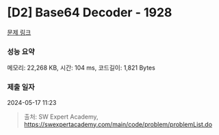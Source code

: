 # [D2] Base64 Decoder - 1928 

[문제 링크](https://swexpertacademy.com/main/code/problem/problemDetail.do?contestProbId=AV5PR4DKAG0DFAUq) 

### 성능 요약

메모리: 22,268 KB, 시간: 104 ms, 코드길이: 1,821 Bytes

### 제출 일자

2024-05-17 11:23



> 출처: SW Expert Academy, https://swexpertacademy.com/main/code/problem/problemList.do